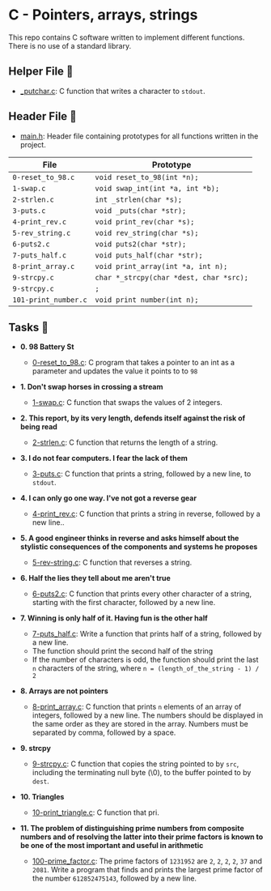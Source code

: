 # C - Pointers, arrays, strings

This repo contains C software written to implement different functions. There is no use of a standard library.

## Helper File :raised_hands:

* [_putchar.c](./_putchar.c): C function that writes a character to `stdout`.

## Header File :file_folder:

* [main.h](./main.h): Header file containing prototypes for all
functions written in the project.

| File                     | Prototype                              |
| ------------------------ | --------------------------------       |
| `0-reset_to_98.c`        | `void reset_to_98(int *n);`            |
| `1-swap.c`               | `void swap_int(int *a, int *b);`       |
| `2-strlen.c`             | `int _strlen(char *s);`                |
| `3-puts.c`               | `void _puts(char *str);`               |
| `4-print_rev.c`          | `void print_rev(char *s);`             |
| `5-rev_string.c`         | `void rev_string(char *s);`            |
| `6-puts2.c`              | `void puts2(char *str);`               |
| `7-puts_half.c`          | `void puts_half(char *str);`           |
| `8-print_array.c`        | `void print_array(int *a, int n);`     |
| `9-strcpy.c`             | `char *_strcpy(char *dest, char *src);`|
| `9-strcpy.c`             | `;`                                    |
| `101-print_number.c`     | `void print number(int n);`            |

## Tasks :page_with_curl:

* **0. 98 Battery St**
  * [0-reset_to_98.c](./0-reset_to_98.c): C program that takes a pointer to an int as a parameter and updates the value it points to to `98`

* **1. Don't swap horses in crossing a stream**
  * [1-swap.c](./1-swap.c): C function that swaps the values of 2 integers. 

* **2. This report, by its very length, defends itself against the risk of being read**
  * [2-strlen.c](./2-strlen.c): C function that returns the length of a string.

* **3. I do not fear computers. I fear the lack of them**
  * [3-puts.c](./3-puts.c): C function that prints a string, followed by a new line, to `stdout`. 

* **4. I can only go one way. I've not got a reverse gear**
  * [4-print_rev.c](./4-print_rev.c): C function that prints a string in reverse, followed by a new line..

* **5. A good engineer thinks in reverse and asks himself about the stylistic consequences of the components and systems he proposes**
  * [5-rev-string.c](./5-rev-string.c): C function that reverses a string.

* **6. Half the lies they tell about me aren't true**
  * [6-puts2.c](./6-puts2.c): C function that prints every other character of a string, starting with the first character, followed by a new line.

* **7. Winning is only half of it. Having fun is the other half**
  * [7-puts_half.c](./7-puts_half.c): Write a function that prints half of a string, followed by a new line.
  * The function should print the second half of the string
  * If the number of characters is odd, the function should print the last `n` characters of the string, where `n = (length_of_the_string - 1) / 2`

* **8. Arrays are not pointers**
  * [8-print_array.c](./8-print_array.c): C function that prints `n` elements of an array of integers, followed by a new line. The numbers should be displayed in the same order as they are stored in the array. Numbers must be separated by comma, followed by a space.

* **9. strcpy**
  * [9-strcpy.c](./9-strcpy.c): C function that copies the string pointed to by `src`, including the terminating null byte (\0), to the buffer pointed to by `dest`.

* **10. Triangles**
  * [10-print_triangle.c](./10-print_triangle.c): C function that pri.

* **11. The problem of distinguishing prime numbers from composite numbers and of resolving the latter into their prime factors is known to be one of the most important and useful in arithmetic**
  * [100-prime_factor.c](./100-prime_factor.c): The prime factors of `1231952` are `2`, `2`, `2`, `2`, `37` and `2081`. Write a program that finds and prints the largest prime factor of the number `612852475143`, followed by a new line.


